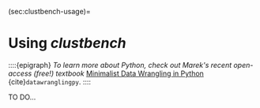 



(sec:clustbench-usage)=
# Using *clustbench*

::::{epigraph}
*To learn more about Python,
check out Marek's recent open-access (free!) textbook*
[Minimalist Data Wrangling in Python](https://datawranglingpy.gagolewski.com/)
{cite}`datawranglingpy`.
::::

TO DO...


